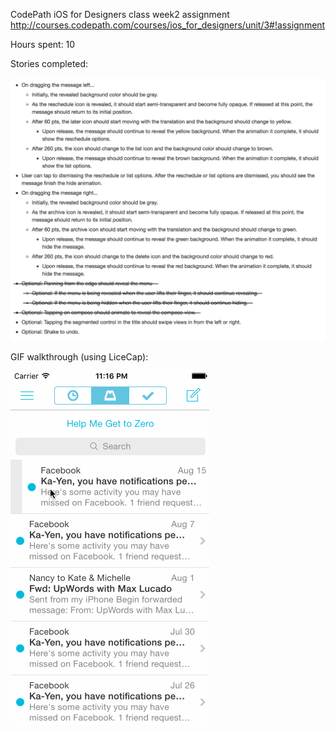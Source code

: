 CodePath iOS for Designers class week2 assignment 
http://courses.codepath.com/courses/ios_for_designers/unit/3#!assignment

Hours spent: 10

Stories completed:

![tiiip](https://raw.githubusercontent.com/yinanq/CodePath-wk3-Mailbox/master/storiesCompletedBy20160221.png)

GIF walkthrough (using LiceCap):

![tiiip](https://raw.githubusercontent.com/yinanq/CodePath-wk3-Mailbox/master/CodePath-wk3-Mailbox.gif)
